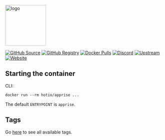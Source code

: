 [<img src="https://hotio.dev/img/apprise.png" alt="logo" height="130" width="130">](https://github.com/caronc/apprise)

[![GitHub Source](https://img.shields.io/badge/github-source-ffffff?style=flat-square&logo=github&logoColor=white&labelColor=757575)](https://github.com/hotio/apprise)
[![GitHub Registry](https://img.shields.io/badge/github-registry-ffffff?style=flat-square&logo=github&logoColor=white&labelColor=757575)](https://github.com/orgs/hotio/packages/container/package/apprise)
[![Docker Pulls](https://img.shields.io/docker/pulls/hotio/apprise?color=ffffff&style=flat-square&label=pulls&logo=docker&logoColor=white&labelColor=757575)](https://hub.docker.com/r/hotio/apprise)
[![Discord](https://img.shields.io/discord/610068305893523457?style=flat-square&color=ffffff&label=discord&logo=discord&logoColor=white&labelColor=757575)](https://hotio.dev/discord)
[![Upstream](https://img.shields.io/badge/upstream-project-ffffff?style=flat-square&labelColor=757575)](https://github.com/caronc/apprise)
[![Website](https://img.shields.io/badge/website-hotio.dev-ffffff?style=flat-square&labelColor=757575)](https://hotio.dev/containers/apprise)

## Starting the container

CLI:

```shell
docker run --rm hotio/apprise ...
```

The default `ENTRYPOINT` is `apprise`.

## Tags

Go [here](https://hotio.dev/tags-overview/#hotioapprise) to see all available tags.
